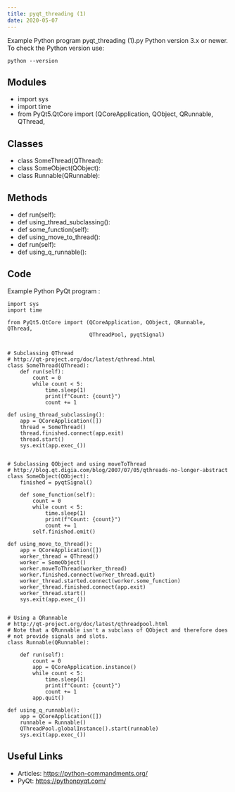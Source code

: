 ```yaml
---
title: pyqt_threading (1)
date: 2020-05-07
---
```

Example Python program pyqt_threading (1).py
Python version 3.x or newer.
To check the Python version use:

    python --version

## Modules

* import sys
* import time
* from PyQt5.QtCore import (QCoreApplication, QObject, QRunnable, QThread,

## Classes

* class SomeThread(QThread):
* class SomeObject(QObject):
* class Runnable(QRunnable):

## Methods

* def run(self):
* def using_thread_subclassing():
* def some_function(self):
* def using_move_to_thread():
* def run(self):
* def using_q_runnable():

## Code

Example Python PyQt program :

    import sys
    import time
    
    from PyQt5.QtCore import (QCoreApplication, QObject, QRunnable, QThread,
                              QThreadPool, pyqtSignal)
    
    
    # Subclassing QThread
    # http://qt-project.org/doc/latest/qthread.html
    class SomeThread(QThread):
        def run(self):
            count = 0
            while count < 5:
                time.sleep(1)
                print(f"Count: {count}")
                count += 1
    
    def using_thread_subclassing():
        app = QCoreApplication([])
        thread = SomeThread()
        thread.finished.connect(app.exit)
        thread.start()
        sys.exit(app.exec_())
    
    
    # Subclassing QObject and using moveToThread
    # http://blog.qt.digia.com/blog/2007/07/05/qthreads-no-longer-abstract
    class SomeObject(QObject):
        finished = pyqtSignal()
    
        def some_function(self):
            count = 0
            while count < 5:
                time.sleep(1)
                print(f"Count: {count}")
                count += 1
            self.finished.emit()
    
    def using_move_to_thread():
        app = QCoreApplication([])
        worker_thread = QThread()
        worker = SomeObject()
        worker.moveToThread(worker_thread)
        worker.finished.connect(worker_thread.quit)
        worker_thread.started.connect(worker.some_function)
        worker_thread.finished.connect(app.exit)
        worker_thread.start()
        sys.exit(app.exec_())
    
    
    # Using a QRunnable
    # http://qt-project.org/doc/latest/qthreadpool.html
    # Note that a QRunnable isn't a subclass of QObject and therefore does
    # not provide signals and slots.
    class Runnable(QRunnable):
    
        def run(self):
            count = 0
            app = QCoreApplication.instance()
            while count < 5:
                time.sleep(1)
                print(f"Count: {count}")
                count += 1
            app.quit()
    
    def using_q_runnable():
        app = QCoreApplication([])
        runnable = Runnable()
        QThreadPool.globalInstance().start(runnable)
        sys.exit(app.exec_())

## Useful Links

- Articles: https://python-commandments.org/
- PyQt: https://pythonpyqt.com/
